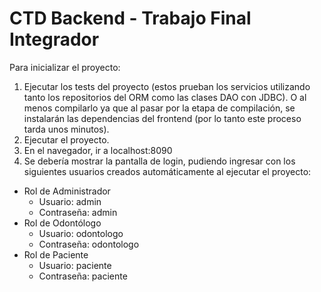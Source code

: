 # CTD Backend - Trabajo Final Integrador

Para inicializar el proyecto:
1. Ejecutar los tests del proyecto (estos prueban los servicios utilizando tanto los repositorios del ORM como las clases DAO con JDBC). O al menos compilarlo ya que al pasar por la etapa de compilación, se instalarán las dependencias del frontend (por lo tanto este proceso tarda unos minutos).
2. Ejecutar el proyecto.
3. En el navegador, ir a localhost:8090
4. Se debería mostrar la pantalla de login, pudiendo ingresar con los siguientes usuarios creados automáticamente al ejecutar el proyecto:
- Rol de Administrador
    - Usuario: admin
    - Contraseña: admin
- Rol de Odontólogo
    - Usuario: odontologo
    - Contraseña: odontologo
- Rol de Paciente
    - Usuario: paciente
    - Contraseña: paciente